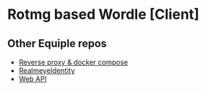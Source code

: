 # Rotmg based Wordle [Client]

## Other Equiple repos
* [Reverse proxy & docker compose](https://github.com/Equiple/Equiple-Proxy)
* [RealmeyeIdentity](https://github.com/Equiple/RealmeyeIdentity)
* [Web API](https://github.com/Equiple/Rotmg-Equiple-API)
